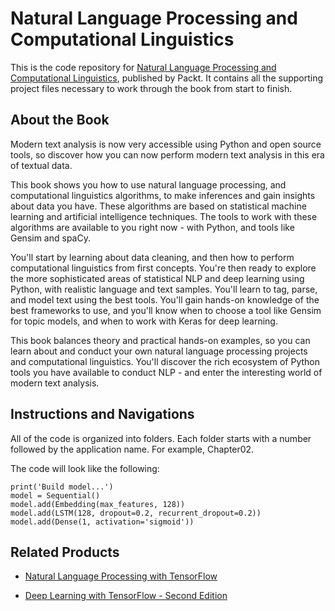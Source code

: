# Natural Language Processing and Computational Linguistics
This is the code repository for [Natural Language Processing and Computational Linguistics](https://www.packtpub.com/application-development/beginning-natural-language-processing?utm_source=github&utm_medium=repository&utm_campaign=9781788838535), published by Packt. It contains all the supporting project files necessary to work through the book from start to finish.

## About the Book
Modern text analysis is now very accessible using Python and open source tools, so discover how you can now perform modern text analysis in this era of textual data.

This book shows you how to use natural language processing, and computational linguistics algorithms, to make inferences and gain insights about data you have. These algorithms are based on statistical machine learning and artificial intelligence techniques. The tools to work with these algorithms are available to you right now - with Python, and tools like Gensim and spaCy.

You'll start by learning about data cleaning, and then how to perform computational linguistics from first concepts. You're then ready to explore the more sophisticated areas of statistical NLP and deep learning using Python, with realistic language and text samples. You'll learn to tag, parse, and model text using the best tools. You'll gain hands-on knowledge of the best frameworks to use, and you'll know when to choose a tool like Gensim for topic models, and when to work with Keras for deep learning.

This book balances theory and practical hands-on examples, so you can learn about and conduct your own natural language processing projects and computational linguistics. You'll discover the rich ecosystem of Python tools you have available to conduct NLP - and enter the interesting world of modern text analysis.

## Instructions and Navigations
All of the code is organized into folders. Each folder starts with a number followed by the application name. For example, Chapter02.

The code will look like the following:
```
print('Build model...')
model = Sequential()
model.add(Embedding(max_features, 128))
model.add(LSTM(128, dropout=0.2, recurrent_dropout=0.2))
model.add(Dense(1, activation='sigmoid'))
```

## Related Products
* [Natural Language Processing with TensorFlow](https://www.packtpub.com/application-development/natural-language-processing-tensorflow?utm_source=github&utm_medium=repository&utm_campaign=9781788478311)

* [Deep Learning with TensorFlow - Second Edition](https://www.packtpub.com/big-data-and-business-intelligence/deep-learning-tensorflow-second-edition?utm_source=github&utm_medium=repository&utm_campaign=9781788831109)

